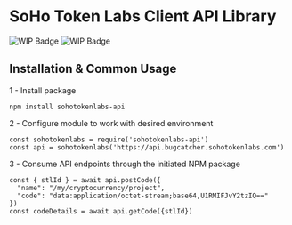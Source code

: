 # SoHo Token Labs Client API Library

![WIP Badge](https://img.shields.io/badge/version-1.0-blue.svg) ![WIP Badge](https://img.shields.io/badge/status-wip-yellowgreen.svg)

## Installation &amp; Common Usage
1 - Install package

```
npm install sohotokenlabs-api
```

2 - Configure module to work with desired environment

```
const sohotokenlabs = require('sohotokenlabs-api')
const api = sohotokenlabs('https://api.bugcatcher.sohotokenlabs.com')
```

3 - Consume API endpoints through the initiated NPM package

```
const { stlId } = await api.postCode({
  "name": "/my/cryptocurrency/project",
  "code": "data:application/octet-stream;base64,U1RMIFJvY2tzIQ=="
})
const codeDetails = await api.getCode({stlId})
```
